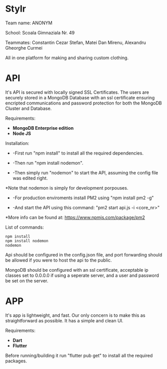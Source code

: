 # Stylr
Team name: ANONYM

School: Scoala Gimnaziala Nr. 49

Teammates: Constantin Cezar Stefan, Matei Dan Mirenu, Alexandru Gheorghe Curmei

All in one platform for making and sharing custom clothing.
# API
It's API is secured with locally signed SSL Certificates. The users are securely stored in a MongoDB Database with an ssl certificate ensuring encripted communications and password protection for both the MongoDB Cluster and Database.


Requirements:
  * **MongoDB Enterprise edition**
  * **Node JS**
  
Installation:

  * -First run "npm install" to install all the required dependencies.

  * -Then run "npm install nodemon".

  * -Then simply run "nodemon" to start the API, assuming the config file was edited right.

*Note that nodemon is simply for development porpouses.

  * -For production enviroments install PM2 using "npm install pm2 -g"

  * -And start the API using this command: "pm2 start api.js -i <core_nr>"
  
*More info can be found at: https://www.npmjs.com/package/pm2

List of commands:

    npm install
    npm install nodemon
    nodemon

Api should be configured in the config.json file, and port forwarding should be allowed if you were to host the api to the public.

MongoDB should be configured with an ssl certificate, acceptable ip classes set to 0.0.0.0 if using a seperate server, and a user and password be set on the server.

# APP
It's app is lightweight, and fast. Our only concern is to make this as straightforward as possible. It has a simple and clean UI.


Requirements:
 * **Dart**
 * **Flutter**

Before running/building it run "flutter pub get" to install all the required packages.
